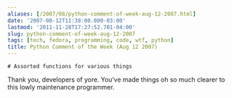 ```yaml
---
aliases: [/2007/08/python-comment-of-week-aug-12-2007.html]
date: '2007-08-12T11:38:00.000-03:00'
lastmod: '2011-11-28T17:27:52.701-04:00'
slug: python-comment-of-week-aug-12-2007
tags: [tech, fedora, programming, code, wtf, python]
title: Python Comment of the Week (Aug 12 2007)
---
```


`# Assorted functions for various things`  
  
Thank you, developers of yore. You've made things oh so much clearer to this
lowly maintenance programmer.

